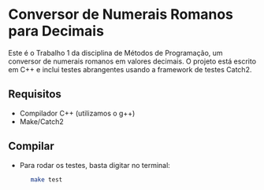 # Conversor de Numerais Romanos para Decimais

Este é o Trabalho 1 da disciplina de Métodos de Programação, um conversor de numerais romanos em valores decimais. O projeto está escrito em C++ e inclui testes abrangentes usando a framework de testes Catch2.

## Requisitos

- Compilador C++ (utilizamos o g++)
- Make/Catch2


## Compilar

- Para rodar os testes, basta digitar no terminal:
    ```bash
       make test
